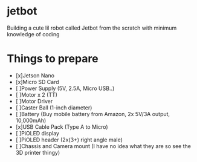 # jetbot
Building a cute lil robot called Jetbot from the scratch with minimum knowledge of coding 

# Things to prepare
- [x]Jetson Nano
- [x]Micro SD Card
- [ ]Power Supply (5V, 2.5A, Micro USB..)
- [ ]Motor x 2 (TT)
- [ ]Motor Driver 
- [ ]Caster Ball (1-inch diameter) 
- [ ]Battery (Buy mobile battery from Amazon, 2x 5V/3A output, 10,000mAh)
- [x]USB Cable Pack (Type A to Micro)
- [ ]PiOLED display
- [ ]PiOLED header (2x(3+) right angle male)
- [ ]Chassis and Camera mount (I have no idea what they are so see the 3D printer thingy) 

